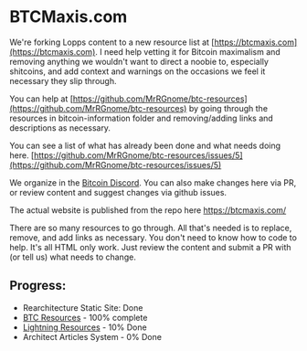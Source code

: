# BTCMaxis.com

We're forking Lopps content to a new resource list at [https://btcmaxis.com](https://btcmaxis.com). I need help vetting it for Bitcoin maximalism and removing anything we wouldn't want to direct a noobie to, especially shitcoins, and add context and warnings on the occasions we feel it necessary they slip through.

You can help at [https://github.com/MrRGnome/btc-resources](https://github.com/MrRGnome/btc-resources) by going through the resources in bitcoin-information folder and removing/adding links and descriptions as necessary.

You can see a list of what has already been done and what needs doing here.
[https://github.com/MrRGnome/btc-resources/issues/5](https://github.com/MrRGnome/btc-resources/issues/5)

We organize in the [Bitcoin Discord](http://bitcoindiscord.com). You can also make changes here via PR, or review content and suggest changes via github issues.

The actual website is published from the repo here https://btcmaxis.com/

There are so many resources to go through. All that's needed is to replace, remove, and add links as necessary. You don't need to know how to code to help. It's all HTML only work. Just review the content and submit a PR with (or tell us) what needs to change.

## Progress:

- Rearchitecture Static Site: Done
- [BTC Resources](https://github.com/MrRGnome/btc-resources/issues/5) - 100% complete
- [Lightning Resources](https://github.com/MrRGnome/btc-resources/issues/14) - 10% Done
- Architect Articles System - 0% Done
